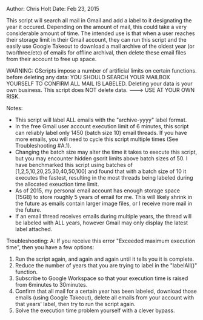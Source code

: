 Author: Chris Holt
Date: Feb 23, 2015

This script will search all mail in Gmail and add a label to it designating the year it occured. Depending on the amount of mail, this could take a very considerable amount of time. The intended use is that when a user reaches their storage limit in their Gmail account, they can run this script and the easily use Google Takeout to download a mail archive of the oldest year (or two/three/etc) of emails for offline archival, then delete these email files from their account to free up space. 

WARNING: GScripts impose a number of artificial limits on certain functions. before deleting any data: YOU SHOULD SEARCH YOUR MAILBOX YOURSELF TO CONFIRM ALL MAIL IS LABELED. Deleting your data is your own business. This script does NOT delete data. ---> USE AT YOUR OWN RISK.

Notes: 
- This script will label ALL emails with the "archive-yyyy" label format.
- In the free Gmail user account execution limit of 6 minutes, this script can reliably label only 1450 (batch size 10) email threads. If you have more emails, you will need to cycle this script multiple times (See Troubleshooting #A.1).
- Changing the batch size may alter the time it takes to execute this script, but you may encounter hidden gscrit limits above batch sizes of 50. I have benchmarked this script using batches of [1,2,5,10,20,25,30,40,50,100] and found that with a batch size of 10 it executes the fastest, resulting in the most threads being labeled during the allocated exeuction time limit.
- As of 2015, my personal email account has enough storage space (15GB) to store roughly 5 years of email for me. This will likely shrink in the future as emails contain larger image files, or I receive more mail in the future.
- If an email thread receives emails during multiple years, the thread will be labeled with ALL years, however Gmail may only display the latest label attached.


Troubleshooting:
A: If you receive this error "Exceeded maximum execution time", then you have a few options:
  1. Run the script again, and again and again until it tells you it is complete.
  2. Reduce the number of years that you are trying to label in the "labelAll()" function.
  3. Subscribe to Google Workspace so that your execution time is raised from 6minutes to 30minutes.
  4. Confirm that all mail for a certain year has been labeled, download those emails (using Google Takeout), delete all emails from your account with that years' label, then try to run the script again.
  5. Solve the execution time problem yourself with a clever bypass.
